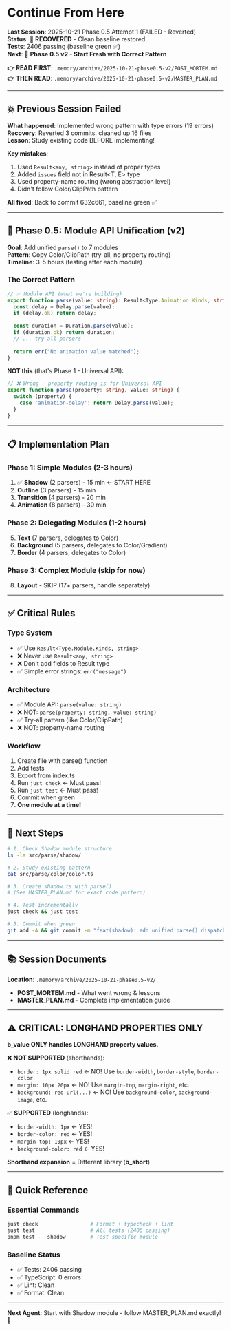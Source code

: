 <!-- LAST UPDATED: 2025-10-21T03:08:00 -->

# Continue From Here

**Last Session**: 2025-10-21 Phase 0.5 Attempt 1 (FAILED - Reverted)  
**Status**: 🔴 **RECOVERED** - Clean baseline restored  
**Tests**: 2406 passing (baseline green ✅)  
**Next**: 🚀 **Phase 0.5 v2 - Start Fresh with Correct Pattern**

**👉 READ FIRST**: `.memory/archive/2025-10-21-phase0.5-v2/POST_MORTEM.md`  
**👉 THEN READ**: `.memory/archive/2025-10-21-phase0.5-v2/MASTER_PLAN.md`

---

## 💥 Previous Session Failed

**What happened**: Implemented wrong pattern with type errors (19 errors)  
**Recovery**: Reverted 3 commits, cleaned up 16 files  
**Lesson**: Study existing code BEFORE implementing!

**Key mistakes**:
1. Used `Result<any, string>` instead of proper types
2. Added `issues` field not in Result<T, E> type
3. Used property-name routing (wrong abstraction level)
4. Didn't follow Color/ClipPath pattern

**All fixed**: Back to commit 632c661, baseline green ✅

---

## 🎯 Phase 0.5: Module API Unification (v2)

**Goal**: Add unified `parse()` to 7 modules  
**Pattern**: Copy Color/ClipPath (try-all, no property routing)  
**Timeline**: 3-5 hours (testing after each module)

### The Correct Pattern

```typescript
// ✅ Module API (what we're building)
export function parse(value: string): Result<Type.Animation.Kinds, string> {
  const delay = Delay.parse(value);
  if (delay.ok) return delay;
  
  const duration = Duration.parse(value);
  if (duration.ok) return duration;
  // ... try all parsers
  
  return err("No animation value matched");
}
```

**NOT this** (that's Phase 1 - Universal API):
```typescript
// ❌ Wrong - property routing is for Universal API
export function parse(property: string, value: string) {
  switch (property) {
    case 'animation-delay': return Delay.parse(value);
  }
}
```

---

## 📋 Implementation Plan

### Phase 1: Simple Modules (2-3 hours)

1. ✅ **Shadow** (2 parsers) - 15 min ← START HERE
2. **Outline** (3 parsers) - 15 min
3. **Transition** (4 parsers) - 20 min
4. **Animation** (8 parsers) - 30 min

### Phase 2: Delegating Modules (1-2 hours)

5. **Text** (7 parsers, delegates to Color)
6. **Background** (5 parsers, delegates to Color/Gradient)
7. **Border** (4 parsers, delegates to Color)

### Phase 3: Complex Module (skip for now)

8. **Layout** - SKIP (17+ parsers, handle separately)

---

## ✅ Critical Rules

### Type System
- ✅ Use `Result<Type.Module.Kinds, string>`
- ❌ Never use `Result<any, string>`
- ❌ Don't add fields to Result type
- ✅ Simple error strings: `err("message")`

### Architecture
- ✅ Module API: `parse(value: string)`
- ❌ NOT: `parse(property: string, value: string)`
- ✅ Try-all pattern (like Color/ClipPath)
- ❌ NOT: property-name routing

### Workflow
1. Create file with parse() function
2. Add tests
3. Export from index.ts
4. Run `just check` ← Must pass!
5. Run `just test` ← Must pass!
6. Commit when green
7. **One module at a time!**

---

## 🚀 Next Steps

```bash
# 1. Check Shadow module structure
ls -la src/parse/shadow/

# 2. Study existing pattern
cat src/parse/color/color.ts

# 3. Create shadow.ts with parse()
# (See MASTER_PLAN.md for exact code pattern)

# 4. Test incrementally
just check && just test

# 5. Commit when green
git add -A && git commit -m "feat(shadow): add unified parse() dispatcher"
```

---

## 📚 Session Documents

**Location**: `.memory/archive/2025-10-21-phase0.5-v2/`
- **POST_MORTEM.md** - What went wrong & lessons
- **MASTER_PLAN.md** - Complete implementation guide

---

## ⚠️ CRITICAL: LONGHAND PROPERTIES ONLY

**b_value ONLY handles LONGHAND property values.**

❌ **NOT SUPPORTED** (shorthands):
- `border: 1px solid red` ← NO! Use `border-width`, `border-style`, `border-color`
- `margin: 10px 20px` ← NO! Use `margin-top`, `margin-right`, etc.
- `background: red url(...)` ← NO! Use `background-color`, `background-image`, etc.

✅ **SUPPORTED** (longhands):
- `border-width: 1px` ← YES!
- `border-color: red` ← YES!
- `margin-top: 10px` ← YES!
- `background-color: red` ← YES!

**Shorthand expansion** = Different library (**b_short**)

---

## 🔧 Quick Reference

### Essential Commands
```bash
just check                 # Format + typecheck + lint
just test                  # All tests (2406 passing)
pnpm test -- shadow        # Test specific module
```

### Baseline Status
- ✅ Tests: 2406 passing
- ✅ TypeScript: 0 errors
- ✅ Lint: Clean
- ✅ Format: Clean

---

**Next Agent**: Start with Shadow module - follow MASTER_PLAN.md exactly! 🎯
